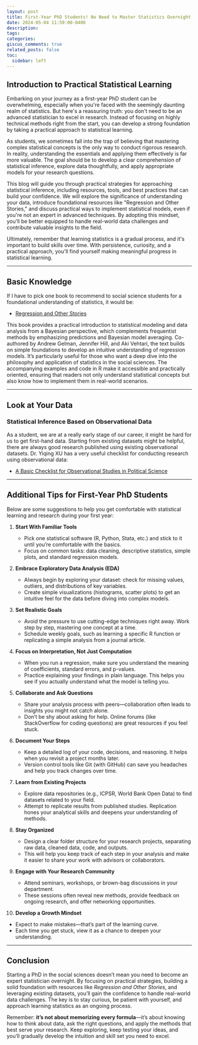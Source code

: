 ```yaml
---
layout: post
title: First-Year PhD Students! No Need to Master Statistics Overnight
date: 2024-05-04 11:59:00-0400
description:
tags:
categories:
giscus_comments: true
related_posts: false
toc:
  sidebar: left
---
```


## Introduction to Practical Statistical Learning

Embarking on your journey as a first-year PhD student can be overwhelming, especially when you're faced with the seemingly daunting realm of statistics. But here's a reassuring truth: you don't need to be an advanced statistician to excel in research. Instead of focusing on highly technical methods right from the start, you can develop a strong foundation by taking a practical approach to statistical learning.

As students, we sometimes fall into the trap of believing that mastering complex statistical concepts is the only way to conduct rigorous research. In reality, understanding the essentials and applying them effectively is far more valuable. The goal should be to develop a clear comprehension of statistical inference, explore data thoughtfully, and apply appropriate models for your research questions.

This blog will guide you through practical strategies for approaching statistical inference, including resources, tools, and best practices that can build your confidence. We will explore the significance of understanding your data, introduce foundational resources like "Regression and Other Stories," and discuss practical ways to implement statistical models, even if you're not an expert in advanced techniques. By adopting this mindset, you'll be better equipped to handle real-world data challenges and contribute valuable insights to the field.

Ultimately, remember that learning statistics is a gradual process, and it's important to build skills over time. With persistence, curiosity, and a practical approach, you'll find yourself making meaningful progress in statistical learning.

---

## Basic Knowledge

If I have to pick one book to recommend to social science students for a foundational understanding of statistics, it would be:

- [Regression and Other Stories](https://avehtari.github.io/ROS-Examples/index.html)

This book provides a practical introduction to statistical modeling and data analysis from a Bayesian perspective, which complements frequentist methods by emphasizing predictions and Bayesian model averaging. Co-authored by Andrew Gelman, Jennifer Hill, and Aki Vehtari, the text builds on simple foundations to develop an intuitive understanding of regression models. It’s particularly useful for those who want a deep dive into the philosophy and application of statistics in the social sciences. The accompanying examples and code in R make it accessible and practically oriented, ensuring that readers not only understand statistical concepts but also know how to implement them in real-world scenarios.

---

## Look at Your Data

### Statistical Inference Based on Observational Data

As a student, we are at a really early stage of our career, it might be hard for us to get first-hand data. Starting from existing datasets might be helpful, there are always good research published using existing observational datasets. Dr. Yiqing XU has a very useful checklist for conducting research using observational data:

- [A Basic Checklist for Observational Studies in Political Science](https://yiqingxu.org/public/checklist.pdf)

---

## Additional Tips for First-Year PhD Students

Below are some suggestions to help you get comfortable with statistical learning and research during your first year:

1. **Start With Familiar Tools**  
   - Pick one statistical software (R, Python, Stata, etc.) and stick to it until you’re comfortable with the basics.  
   - Focus on common tasks: data cleaning, descriptive statistics, simple plots, and standard regression models.

2. **Embrace Exploratory Data Analysis (EDA)**  
   - Always begin by exploring your dataset: check for missing values, outliers, and distributions of key variables.  
   - Create simple visualizations (histograms, scatter plots) to get an intuitive feel for the data before diving into complex models.

3. **Set Realistic Goals**  
   - Avoid the pressure to use cutting-edge techniques right away. Work step by step, mastering one concept at a time.  
   - Schedule weekly goals, such as learning a specific R function or replicating a simple analysis from a journal article.

4. **Focus on Interpretation, Not Just Computation**  
   - When you run a regression, make sure you understand the meaning of coefficients, standard errors, and p-values.  
   - Practice explaining your findings in plain language. This helps you see if you actually understand what the model is telling you.

5. **Collaborate and Ask Questions**  
   - Share your analysis process with peers—collaboration often leads to insights you might not catch alone.  
   - Don’t be shy about asking for help. Online forums (like StackOverflow for coding questions) are great resources if you feel stuck.

6. **Document Your Steps**  
   - Keep a detailed log of your code, decisions, and reasoning. It helps when you revisit a project months later.  
   - Version control tools like Git (with GitHub) can save you headaches and help you track changes over time.

7. **Learn from Existing Projects**  
   - Explore data repositories (e.g., ICPSR, World Bank Open Data) to find datasets related to your field.  
   - Attempt to replicate results from published studies. Replication hones your analytical skills and deepens your understanding of methods.

8. **Stay Organized**  
   - Design a clear folder structure for your research projects, separating raw data, cleaned data, code, and outputs.  
   - This will help you keep track of each step in your analysis and make it easier to share your work with advisors or collaborators.

9. **Engage with Your Research Community**  
   - Attend seminars, workshops, or brown-bag discussions in your department.  
   - These sessions often reveal new methods, provide feedback on ongoing research, and offer networking opportunities.

10. **Develop a Growth Mindset**  
   - Expect to make mistakes—that’s part of the learning curve.  
   - Each time you get stuck, view it as a chance to deepen your understanding.

---

## Conclusion

Starting a PhD in the social sciences doesn’t mean you need to become an expert statistician overnight. By focusing on practical strategies, building a solid foundation with resources like _Regression and Other Stories_, and leveraging existing datasets, you’ll gain the confidence to handle real-world data challenges. The key is to stay curious, be patient with yourself, and approach learning statistics as an ongoing process.

Remember: **it’s not about memorizing every formula**—it’s about knowing how to think about data, ask the right questions, and apply the methods that best serve your research. Keep exploring, keep testing your ideas, and you’ll gradually develop the intuition and skill set you need to excel.